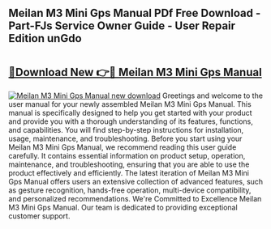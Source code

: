 ## Meilan M3 Mini Gps Manual PDf Free Download - Part-FJs Service Owner Guide - User Repair Edition unGdo

# <h2><a href="http://bc98862.oget.top/?id=Meilan+M3+Mini+Gps+Manual">🔗Download New 👉🔴 Meilan M3 Mini Gps Manual</a></h2>

[![Meilan M3 Mini Gps Manual new download](https://i.imgur.com/5g1atiW.png)](http://bc98862.oget.top/?id=Meilan+M3+Mini+Gps+Manual)
Greetings and welcome to the user manual for your newly assembled Meilan M3 Mini Gps Manual. This manual is specifically designed to help you get started with your product and provide you with a thorough understanding of its features, functions, and capabilities. You will find step-by-step instructions for installation, usage, maintenance, and troubleshooting. Before you start using your Meilan M3 Mini Gps Manual, we recommend reading this user guide carefully. It contains essential information on product setup, operation, maintenance, and troubleshooting, ensuring that you are able to use the product effectively and efficiently. The latest iteration of Meilan M3 Mini Gps Manual offers users an extensive collection of advanced features, such as gesture recognition, hands-free operation, multi-device compatibility, and personalized recommendations. We're Committed to Excellence Meilan M3 Mini Gps Manual. Our team is dedicated to providing exceptional customer support.
